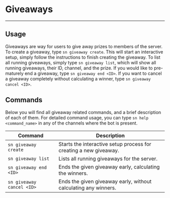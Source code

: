 # Giveaways

--- 

## Usage

Giveaways are way for users to give away prizes to members of the server. To create a giveaway, type `sn giveaway create`. This will start an interactive setup, simply follow the instructions to finish creating the giveaway. To list all running giveaways, simply type `sn giveaway list`, which will show all running giveaways, their ID, channel, and the prize. If you would like to pre-maturely end a giveaway, type `sn giveaway end <ID>`. If you want to cancel a giveaway completely without calculating a winner, type `sn giveaway cancel <ID>`.

## Commands

Below you will find all giveaway related commands, and a brief description of each of them. For detailed command usage, you can  type `sn help <command_name>` in any of the channels where the bot is present.

| Command  | Description  |
| ------------ | ------------ |
| `sn giveaway create`  | Starts the interactive setup process for creating a new giveaway.   |
| `sn giveaway list`  | Lists all running giveaways for the server.   |
| `sn giveaway end <ID>`  | Ends the given giveaway early, calculating the winners.  |
| `sn giveaway cancel <ID>`  | Ends the given giveaway early, without calculating any winners. |